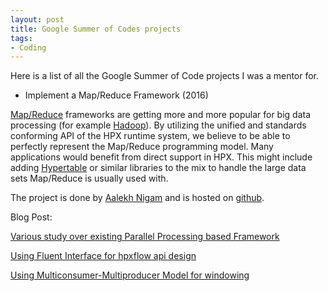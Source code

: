 ```yaml
---
layout: post
title: Google Summer of Codes projects
tags:
- Coding
---
```

Here is a list of all the Google Summer of Code projects I was a mentor for.

* Implement a Map/Reduce Framework (2016)

[Map/Reduce](http://en.wikipedia.org/wiki/MapReduce) frameworks are getting more and more popular for big data processing (for example [Hadoop](http://hadoop.apache.org/)). By utilizing the unified and standards conforming API of the HPX runtime system, we believe to be able to perfectly represent the Map/Reduce programming model. Many applications would benefit from direct support in HPX. This might include adding [Hypertable](http://hypertable.com) or similar libraries to the mix to handle the large data sets Map/Reduce is usually used with.

The project is done by [Aalekh Nigam](https://twitter.com/_aalekh) and is hosted on [github](https://github.com/AALEKH/hpxflow).

Blog Post:

[Various study over existing Parallel Processing based Framework](http://aalekhnigam.tumblr.com/post/144510275317/various-study-over-existing-parallel-processing)

[Using Fluent Interface for hpxflow api design](http://aalekhnigam.tumblr.com/post/149356061927/using-fluent-interface-for-hpxflow-api-design)

[Using Multiconsumer-Multiproducer Model for windowing](http://aalekhnigam.tumblr.com/post/149355148447/using-multiconsumer-multiproducer-model-for)
